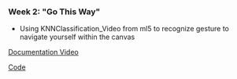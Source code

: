 ### Week 2: "Go This Way" 
- Using KNNClassification_Video from ml5 to recognize gesture to navigate yourself within the canvas 

[Documentation Video](https://youtu.be/a2VsdB-wjnE)

[Code](https://github.com/tongwu226/Machine-Learning-for-Web/tree/master/Week2)
